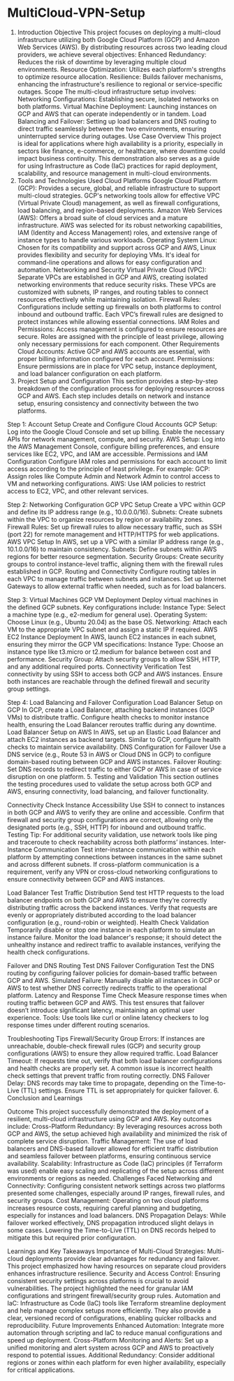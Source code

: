 # MultiCloud-VPN-Setup
1. Introduction
Objective
This project focuses on deploying a multi-cloud infrastructure utilizing both Google Cloud Platform (GCP) and Amazon Web Services (AWS). By distributing resources across two leading cloud providers, we achieve several objectives:
Enhanced Redundancy: Reduces the risk of downtime by leveraging multiple cloud environments.
Resource Optimization: Utilizes each platform's strengths to optimize resource allocation.
Resilience: Builds failover mechanisms, enhancing the infrastructure's resilience to regional or service-specific outages.
Scope
The multi-cloud infrastructure setup involves:
Networking Configurations: Establishing secure, isolated networks on both platforms.
Virtual Machine Deployment: Launching instances on GCP and AWS that can operate independently or in tandem.
Load Balancing and Failover: Setting up load balancers and DNS routing to direct traffic seamlessly between the two environments, ensuring uninterrupted service during outages.
Use Case Overview
This project is ideal for applications where high availability is a priority, especially in sectors like finance, e-commerce, or healthcare, where downtime could impact business continuity. This demonstration also serves as a guide for using Infrastructure as Code (IaC) practices for rapid deployment, scalability, and resource management in multi-cloud environments.
2. Tools and Technologies Used
Cloud Platforms
Google Cloud Platform (GCP): Provides a secure, global, and reliable infrastructure to support multi-cloud strategies. GCP's networking tools allow for effective VPC (Virtual Private Cloud) management, as well as firewall configurations, load balancing, and region-based deployments.
Amazon Web Services (AWS): Offers a broad suite of cloud services and a mature infrastructure. AWS was selected for its robust networking capabilities, IAM (Identity and Access Management) roles, and extensive range of instance types to handle various workloads.
Operating System
Linux: Chosen for its compatibility and support across GCP and AWS, Linux provides flexibility and security for deploying VMs. It's ideal for command-line operations and allows for easy configuration and automation.
Networking and Security
Virtual Private Cloud (VPC): Separate VPCs are established in GCP and AWS, creating isolated networking environments that reduce security risks. These VPCs are customized with subnets, IP ranges, and routing tables to connect resources effectively while maintaining isolation.
Firewall Rules: Configurations include setting up firewalls on both platforms to control inbound and outbound traffic. Each VPC’s firewall rules are designed to protect instances while allowing essential connections.
IAM Roles and Permissions: Access management is configured to ensure resources are secure. Roles are assigned with the principle of least privilege, allowing only necessary permissions for each component.
Other Requirements
Cloud Accounts: Active GCP and AWS accounts are essential, with proper billing information configured for each account.
Permissions: Ensure permissions are in place for VPC setup, instance deployment, and load balancer configuration on each platform.
3. Project Setup and Configuration
This section provides a step-by-step breakdown of the configuration process for deploying resources across GCP and AWS. Each step includes details on network and instance setup, ensuring consistency and connectivity between the two platforms.

Step 1: Account Setup
Create and Configure Cloud Accounts
GCP Setup: Log into the Google Cloud Console and set up billing. Enable the necessary APIs for network management, compute, and security.
AWS Setup: Log into the AWS Management Console, configure billing preferences, and ensure services like EC2, VPC, and IAM are accessible.
Permissions and IAM Configuration
Configure IAM roles and permissions for each account to limit access according to the principle of least privilege. For example:
GCP: Assign roles like Compute Admin and Network Admin to control access to VM and networking configurations.
AWS: Use IAM policies to restrict access to EC2, VPC, and other relevant services.

Step 2: Networking Configuration
GCP VPC Setup
Create a VPC within GCP and define its IP address range (e.g., 10.0.0.0/16).
Subnets: Create subnets within the VPC to organize resources by region or availability zones.
Firewall Rules: Set up firewall rules to allow necessary traffic, such as SSH (port 22) for remote management and HTTP/HTTPS for web applications.
AWS VPC Setup
In AWS, set up a VPC with a similar IP address range (e.g., 10.1.0.0/16) to maintain consistency.
Subnets: Define subnets within AWS regions for better resource segmentation.
Security Groups: Create security groups to control instance-level traffic, aligning them with the firewall rules established in GCP.
Routing and Connectivity
Configure routing tables in each VPC to manage traffic between subnets and instances.
Set up Internet Gateways to allow external traffic when needed, such as for load balancers.

Step 3: Virtual Machines
GCP VM Deployment
Deploy virtual machines in the defined GCP subnets. Key configurations include:
Instance Type: Select a machine type (e.g., e2-medium for general use).
Operating System: Choose Linux (e.g., Ubuntu 20.04) as the base OS.
Networking: Attach each VM to the appropriate VPC subnet and assign a static IP if required.
AWS EC2 Instance Deployment
In AWS, launch EC2 instances in each subnet, ensuring they mirror the GCP VM specifications:
Instance Type: Choose an instance type like t3.micro or t2.medium for balance between cost and performance.
Security Group: Attach security groups to allow SSH, HTTP, and any additional required ports.
Connectivity Verification
Test connectivity by using SSH to access both GCP and AWS instances.
Ensure both instances are reachable through the defined firewall and security group settings.

Step 4: Load Balancing and Failover Configuration
Load Balancer Setup on GCP
In GCP, create a Load Balancer, attaching backend instances (GCP VMs) to distribute traffic.
Configure health checks to monitor instance health, ensuring the Load Balancer reroutes traffic during any downtime.
Load Balancer Setup on AWS
In AWS, set up an Elastic Load Balancer and attach EC2 instances as backend targets.
Similar to GCP, configure health checks to maintain service availability.
DNS Configuration for Failover
Use a DNS service (e.g., Route 53 in AWS or Cloud DNS in GCP) to configure domain-based routing between GCP and AWS instances.
Failover Routing: Set DNS records to redirect traffic to either GCP or AWS in case of service disruption on one platform.
5. Testing and Validation
This section outlines the testing procedures used to validate the setup across both GCP and AWS, ensuring connectivity, load balancing, and failover functionality.

Connectivity Check
Instance Accessibility
Use SSH to connect to instances in both GCP and AWS to verify they are online and accessible.
Confirm that firewall and security group configurations are correct, allowing only the designated ports (e.g., SSH, HTTP) for inbound and outbound traffic.
Testing Tip: For additional security validation, use network tools like ping and traceroute to check reachability across both platforms’ instances.
Inter-Instance Communication
Test inter-instance communication within each platform by attempting connections between instances in the same subnet and across different subnets.
If cross-platform communication is a requirement, verify any VPN or cross-cloud networking configurations to ensure connectivity between GCP and AWS instances.

Load Balancer Test
Traffic Distribution
Send test HTTP requests to the load balancer endpoints on both GCP and AWS to ensure they’re correctly distributing traffic across the backend instances.
Verify that requests are evenly or appropriately distributed according to the load balancer configuration (e.g., round-robin or weighted).
Health Check Validation
Temporarily disable or stop one instance in each platform to simulate an instance failure.
Monitor the load balancer's response; it should detect the unhealthy instance and redirect traffic to available instances, verifying the health check configurations.

Failover and DNS Routing Test
DNS Failover Configuration
Test the DNS routing by configuring failover policies for domain-based traffic between GCP and AWS.
Simulated Failure: Manually disable all instances in GCP or AWS to test whether DNS correctly redirects traffic to the operational platform.
Latency and Response Time Check
Measure response times when routing traffic between GCP and AWS. This test ensures that failover doesn’t introduce significant latency, maintaining an optimal user experience.
Tools: Use tools like curl or online latency checkers to log response times under different routing scenarios.



Troubleshooting Tips
Firewall/Security Group Errors: If instances are unreachable, double-check firewall rules (GCP) and security group configurations (AWS) to ensure they allow required traffic.
Load Balancer Timeout: If requests time out, verify that both load balancer configurations and health checks are properly set. A common issue is incorrect health check settings that prevent traffic from routing correctly.
DNS Failover Delay: DNS records may take time to propagate, depending on the Time-to-Live (TTL) settings. Ensure TTL is set appropriately for quicker failover.
6. Conclusion and Learnings

Outcome
This project successfully demonstrated the deployment of a resilient, multi-cloud infrastructure using GCP and AWS. Key outcomes include:
Cross-Platform Redundancy: By leveraging resources across both GCP and AWS, the setup achieved high availability and minimized the risk of complete service disruption.
Traffic Management: The use of load balancers and DNS-based failover allowed for efficient traffic distribution and seamless failover between platforms, ensuring continuous service availability.
Scalability: Infrastructure as Code (IaC) principles (if Terraform was used) enable easy scaling and replicating of the setup across different environments or regions as needed.
Challenges Faced
Networking and Connectivity: Configuring consistent network settings across two platforms presented some challenges, especially around IP ranges, firewall rules, and security groups.
Cost Management: Operating on two cloud platforms increases resource costs, requiring careful planning and budgeting, especially for instances and load balancers.
DNS Propagation Delays: While failover worked effectively, DNS propagation introduced slight delays in some cases. Lowering the Time-to-Live (TTL) on DNS records helped to mitigate this but required prior configuration.

Learnings and Key Takeaways
Importance of Multi-Cloud Strategies: Multi-cloud deployments provide clear advantages for redundancy and failover. This project emphasized how having resources on separate cloud providers enhances infrastructure resilience.
Security and Access Control: Ensuring consistent security settings across platforms is crucial to avoid vulnerabilities. The project highlighted the need for granular IAM configurations and stringent firewall/security group rules.
Automation and IaC: Infrastructure as Code (IaC) tools like Terraform streamline deployment and help manage complex setups more efficiently. They also provide a clear, versioned record of configurations, enabling quicker rollbacks and reproducibility.
Future Improvements
Enhanced Automation: Integrate more automation through scripting and IaC to reduce manual configurations and speed up deployment.
Cross-Platform Monitoring and Alerts: Set up a unified monitoring and alert system across GCP and AWS to proactively respond to potential issues.
Additional Redundancy: Consider additional regions or zones within each platform for even higher availability, especially for critical applications.
